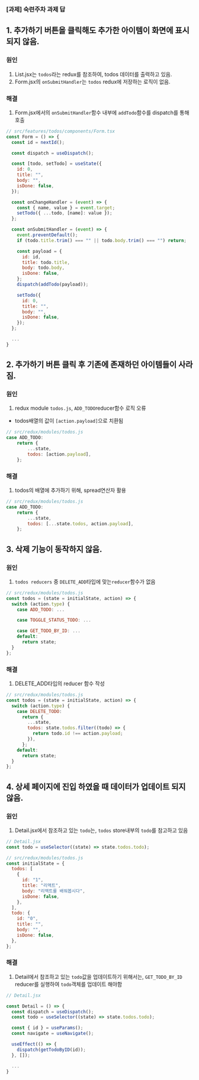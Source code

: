 ### [과제] 숙련주차 과제 답

## 1. 추가하기 버튼을 클릭해도 추가한 아이템이 화면에 표시되지 않음.

### 원인

1. List.jsx는 `todos`라는 redux를 참조하여, todos 데이터를 출력하고 있음.
2. Form.jsx의 `onSubmitHandler`는 `todos` redux에 저장하는 로직이 없음.

### 해결

1. Form.jsx에서의 `onSubmitHandler`함수 내부에 `addTodo`함수를 dispatch를 통해 호출

```jsx
// src/features/todos/components/Form.tsx
const Form = () => {
  const id = nextId();

  const dispatch = useDispatch();

  const [todo, setTodo] = useState({
    id: 0,
    title: "",
    body: "",
    isDone: false,
  });

  const onChangeHandler = (event) => {
    const { name, value } = event.target;
    setTodo({ ...todo, [name]: value });
  };

  const onSubmitHandler = (event) => {
    event.preventDefault();
    if (todo.title.trim() === "" || todo.body.trim() === "") return;

    const payload = {
      id: id,
      title: todo.title,
      body: todo.body,
      isDone: false,
    };
    dispatch(addTodo(payload));

    setTodo({
      id: 0,
      title: "",
      body: "",
      isDone: false,
    });
  };

  ...
}
```

## 2. 추가하기 버튼 클릭 후 기존에 존재하던 아이템들이 사라짐.

### 원인

1. redux module `todos.js`, `ADD_TODO`reducer함수 로직 오류

- todos배열의 값이 `[action.payload]`으로 치환됨

```js
// src/redux/modules/todos.js
case ADD_TODO:
    return {
        ...state,
        todos: [action.payload],
    };
```

### 해결

1. todos의 배열에 추가하기 위해, spread연산자 활용

```js
// src/redux/modules/todos.js
case ADD_TODO:
    return {
        ...state,
        todos: [...state.todos, action.payload],
    };
```

## 3. 삭제 기능이 동작하지 않음.

### 원인

1. `todos reducers` 중 `DELETE_ADD`타입에 맞는`reducer`함수가 없음

```js
// src/redux/modules/todos.js
const todos = (state = initialState, action) => {
  switch (action.type) {
    case ADD_TODO: ...

    case TOGGLE_STATUS_TODO: ...

    case GET_TODO_BY_ID: ...
    default:
      return state;
  }
};
```

### 해결

1. DELETE_ADD타입의 reducer 함수 작성

```js
// src/redux/modules/todos.js
const todos = (state = initialState, action) => {
  switch (action.type) {
    case DELETE_TODO:
      return {
        ...state,
        todos: state.todos.filter((todo) => {
          return todo.id !== action.payload;
        }),
      };
    default:
      return state;
  }
};
```

## 4. 상세 페이지에 진입 하였을 때 데이터가 업데이트 되지 않음.

### 원인

1. Detail.jsx에서 참조하고 있는 `todo`는, `todos` store내부의 `todo`를 참고하고 있음

```jsx
// Detail.jsx
const todo = useSelector((state) => state.todos.todo);
```

```js
// src/redux/modules/todos.js
const initialState = {
  todos: [
    {
      id: "1",
      title: "리액트",
      body: "리액트를 배워봅시다",
      isDone: false,
    },
  ],
  todo: {
    id: "0",
    title: "",
    body: "",
    isDone: false,
  },
};
```

### 해결

1. Detail에서 참조하고 있는 `todo`값을 업데이트하기 위해서는, `GET_TODO_BY_ID` reducer를 실행하여 `todo`객체를 업데이트 해야함

```jsx
// Detail.jsx

const Detail = () => {
  const dispatch = useDispatch();
  const todo = useSelector((state) => state.todos.todo);

  const { id } = useParams();
  const navigate = useNavigate();

  useEffect(() => {
    dispatch(getTodoByID(id));
  }, []);

  ...
}
```
